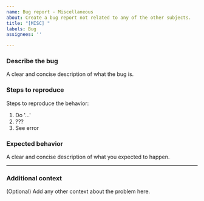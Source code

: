 ```yaml
---
name: Bug report - Miscellaneous
about: Create a bug report not related to any of the other subjects.
title: "[MISC] "
labels: Bug
assignees: ''

---
```


### Describe the bug
A clear and concise description of what the bug is.

### Steps to reproduce
Steps to reproduce the behavior:
1. Do '...'
2. ???
3. See error

### Expected behavior
A clear and concise description of what you expected to happen.

---

### Additional context
(Optional) Add any other context about the problem here.
